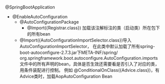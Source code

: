 @SpringBootApplication
 - @EnableAutoConfiguration
    - @AutoConfigurationPackage
      - @Import({Registrar.class}) 加载该注解标注的类（启动类）所在包下的所有bean
    - @Import({AutoConfigurationImportSelector.class})导入AutoConfigurationImportSelector， 在此类中默认加载了所有spring-boot-autoconfigure-2.7.3.jar下META-INF/spring/ org.springframework.boot.autoconfigure.AutoConfiguration.imports
      文件中的所有声明的bean，具体是否生效还需要看是否引入了对应的类，用条件装配进行控制。
      例如 @ConditionalOnClass({Advice.class})，有Advice类时，加载AopAutoConfiguration Bean
